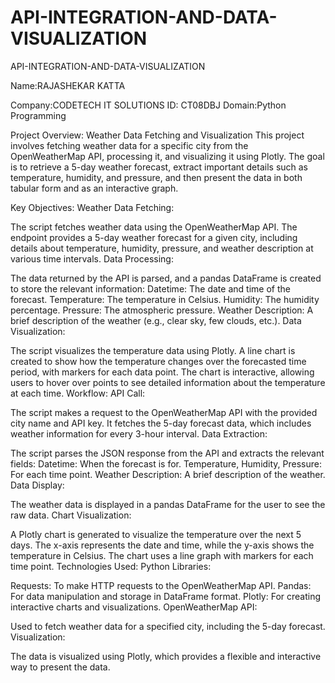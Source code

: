 # API-INTEGRATION-AND-DATA-VISUALIZATION

API-INTEGRATION-AND-DATA-VISUALIZATION

Name:RAJASHEKAR KATTA

Company:CODETECH IT SOLUTIONS
ID: CT08DBJ
Domain:Python Programming

Project Overview: Weather Data Fetching and Visualization This project involves fetching weather data for a specific city from the OpenWeatherMap API, processing it, and visualizing it using Plotly. The goal is to retrieve a 5-day weather forecast, extract important details such as temperature, humidity, and pressure, and then present the data in both tabular form and as an interactive graph.

Key Objectives: Weather Data Fetching:

The script fetches weather data using the OpenWeatherMap API. The endpoint provides a 5-day weather forecast for a given city, including details about temperature, humidity, pressure, and weather description at various time intervals. Data Processing:

The data returned by the API is parsed, and a pandas DataFrame is created to store the relevant information: Datetime: The date and time of the forecast. Temperature: The temperature in Celsius. Humidity: The humidity percentage. Pressure: The atmospheric pressure. Weather Description: A brief description of the weather (e.g., clear sky, few clouds, etc.). Data Visualization:

The script visualizes the temperature data using Plotly. A line chart is created to show how the temperature changes over the forecasted time period, with markers for each data point. The chart is interactive, allowing users to hover over points to see detailed information about the temperature at each time. Workflow: API Call:

The script makes a request to the OpenWeatherMap API with the provided city name and API key. It fetches the 5-day forecast data, which includes weather information for every 3-hour interval. Data Extraction:

The script parses the JSON response from the API and extracts the relevant fields: Datetime: When the forecast is for. Temperature, Humidity, Pressure: For each time point. Weather Description: A brief description of the weather. Data Display:

The weather data is displayed in a pandas DataFrame for the user to see the raw data. Chart Visualization:

A Plotly chart is generated to visualize the temperature over the next 5 days. The x-axis represents the date and time, while the y-axis shows the temperature in Celsius. The chart uses a line graph with markers for each time point. Technologies Used: Python Libraries:

Requests: To make HTTP requests to the OpenWeatherMap API. Pandas: For data manipulation and storage in DataFrame format. Plotly: For creating interactive charts and visualizations. OpenWeatherMap API:

Used to fetch weather data for a specified city, including the 5-day forecast. Visualization:

The data is visualized using Plotly, which provides a flexible and interactive way to present the data.
